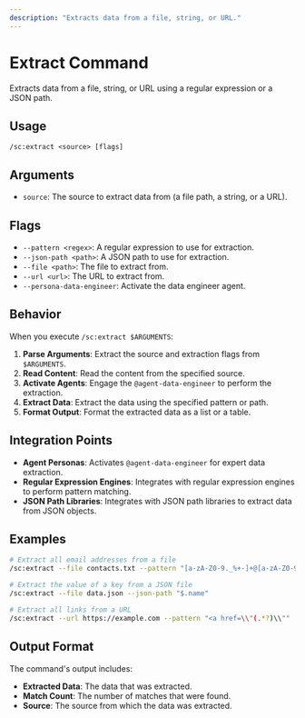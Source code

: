 ```yaml
---
description: "Extracts data from a file, string, or URL."
---
```


# Extract Command

Extracts data from a file, string, or URL using a regular expression or a JSON path.

## Usage

```
/sc:extract <source> [flags]
```

## Arguments

- `source`: The source to extract data from (a file path, a string, or a URL).

## Flags

- `--pattern <regex>`: A regular expression to use for extraction.
- `--json-path <path>`: A JSON path to use for extraction.
- `--file <path>`: The file to extract from.
- `--url <url>`: The URL to extract from.
- `--persona-data-engineer`: Activate the data engineer agent.

## Behavior

When you execute `/sc:extract $ARGUMENTS`:

1.  **Parse Arguments**: Extract the source and extraction flags from `$ARGUMENTS`.
2.  **Read Content**: Read the content from the specified source.
3.  **Activate Agents**: Engage the `@agent-data-engineer` to perform the extraction.
4.  **Extract Data**: Extract the data using the specified pattern or path.
5.  **Format Output**: Format the extracted data as a list or a table.

## Integration Points

-   **Agent Personas**: Activates `@agent-data-engineer` for expert data extraction.
-   **Regular Expression Engines**: Integrates with regular expression engines to perform pattern matching.
-   **JSON Path Libraries**: Integrates with JSON path libraries to extract data from JSON objects.

## Examples

```bash
# Extract all email addresses from a file
/sc:extract --file contacts.txt --pattern "[a-zA-Z0-9._%+-]+@[a-zA-Z0-9.-]+\\.[a-zA-Z]{2,}"

# Extract the value of a key from a JSON file
/sc:extract --file data.json --json-path "$.name"

# Extract all links from a URL
/sc:extract --url https://example.com --pattern "<a href=\\"(.*?)\\""
```

## Output Format

The command's output includes:
-   **Extracted Data**: The data that was extracted.
-   **Match Count**: The number of matches that were found.
-   **Source**: The source from which the data was extracted.
